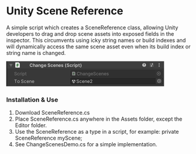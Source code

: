 # Unity Scene Reference


A simple script which creates a SceneReference class, allowing Unity developers to drag and drop scene assets into exposed fields in the inspector. This circumvents using icky string names or build indexes and will dynamically access the same scene asset even when its build index or string name is changed.

![alt text](ChangeScenesSetup.png "Title")

### Installation & Use
1. Download SceneReference.cs
2. Place SceneReference.cs anywhere in the Assets folder, except the Editor folder.
3. Use the SceneReference as a type in a script, for example: private SceneReference myScene; 
4. See ChangeScenesDemo.cs for a simple implementation.
